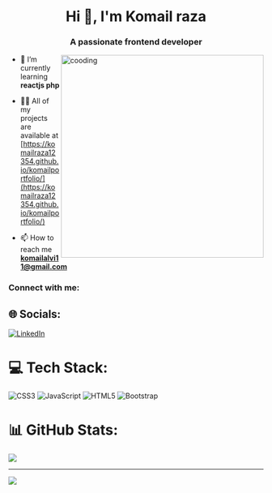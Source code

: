 <h1 align="center">Hi 👋, I'm Komail raza</h1>
<h3 align="center">A passionate frontend developer</h3>

 <img align="right" width="400" src="https://i.pinimg.com/originals/81/17/8b/81178b47a8598f0c81c4799f2cdd4057.gif" alt="cooding" /> 


- 🌱 I’m currently learning **reactjs php**

- 👨‍💻 All of my projects are available at [https://komailraza12354.github.io/komailportfolio/](https://komailraza12354.github.io/komailportfolio/)

- 📫 How to reach me **komailalvi11@gmail.com**

<h3 align="left">Connect with me:</h3>
<p align="left">
</p>

## 🌐 Socials:
[![LinkedIn](https://img.shields.io/badge/LinkedIn-%230077B5.svg?logo=linkedin&logoColor=white)](https://linkedin.com/in/komail-raza-627326253) 

# 💻 Tech Stack:
![CSS3](https://img.shields.io/badge/css3-%231572B6.svg?style=for-the-badge&logo=css3&logoColor=white) ![JavaScript](https://img.shields.io/badge/javascript-%23323330.svg?style=for-the-badge&logo=javascript&logoColor=%23F7DF1E) ![HTML5](https://img.shields.io/badge/html5-%23E34F26.svg?style=for-the-badge&logo=html5&logoColor=white) ![Bootstrap](https://img.shields.io/badge/bootstrap-%238511FA.svg?style=for-the-badge&logo=bootstrap&logoColor=white)
# 📊 GitHub Stats:
![](https://github-readme-streak-stats.herokuapp.com/?user=@komailraza12354&theme=dark&hide_border=false)<br/>

---
[![](https://visitcount.itsvg.in/api?id=@komailraza12354&icon=0&color=0)](https://visitcount.itsvg.in)

<!-- Proudly created with GPRM ( https://gprm.itsvg.in ) -->
